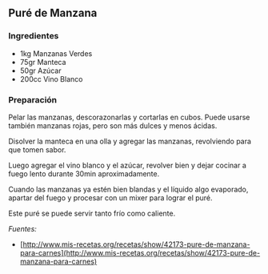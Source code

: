 ## Puré de Manzana

### Ingredientes
  * 1kg Manzanas Verdes
  * 75gr Manteca
  * 50gr Azúcar
  * 200cc Vino Blanco

### Preparación

Pelar las manzanas, descorazonarlas y cortarlas en cubos. Puede usarse también manzanas rojas, pero son más dulces y menos ácidas.

Disolver la manteca en una olla y agregar las manzanas,
revolviendo para que tomen sabor.

Luego agregar el vino blanco y el azúcar, revolver bien y
dejar cocinar a fuego lento durante 30min aproximadamente.

Cuando las manzanas ya estén bien blandas y el líquido algo
evaporado, apartar del fuego y procesar con un mixer para
lograr el puré.

Este puré se puede servir tanto frío como caliente.

*Fuentes:*
* [http://www.mis-recetas.org/recetas/show/42173-pure-de-manzana-para-carnes](http://www.mis-recetas.org/recetas/show/42173-pure-de-manzana-para-carnes)
